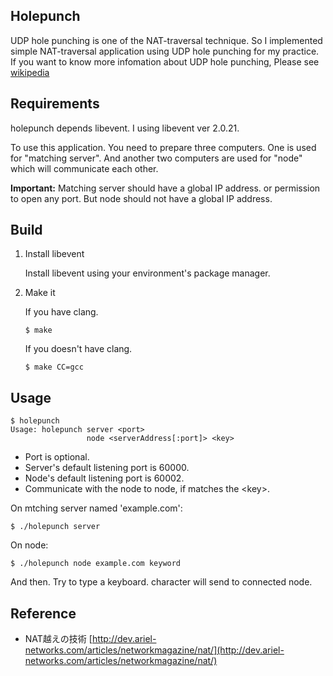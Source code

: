 Holepunch
----------
UDP hole punching is one of the NAT-traversal technique. So I implemented simple NAT-traversal application using UDP hole punching for my practice.
If you want to know more infomation about UDP hole punching, Please see [wikipedia](http://en.wikipedia.org/wiki/UDP_hole_punching)


Requirements
------------
holepunch depends libevent. I using libevent ver 2.0.21.

To use this application. You need to prepare three computers. One is used for "matching server". And another two computers are used for "node" which will communicate each other.

**Important:** Matching server should have a global IP address. or permission to open any port. But node should not have a global IP address.


Build
-----
1. Install libevent

	Install libevent using your environment's package manager.

2. Make it

	If you have clang.

	```
	$ make
	```

	If you doesn't have clang.

	```
	$ make CC=gcc
	```

Usage
-----
```
$ holepunch
Usage: holepunch server <port>
                 node <serverAddress[:port]> <key>
```
- Port is optional.
- Server's default listening port is 60000.
- Node's default listening port is 60002.
- Communicate with the node to node, if matches the &lt;key&gt;.


On mtching server named 'example.com':

```
$ ./holepunch server
```

On node:

```
$ ./holepunch node example.com keyword
```

And then. Try to type a keyboard. character will send to connected node.

Reference
---------
- NAT越えの技術 [http://dev.ariel-networks.com/articles/networkmagazine/nat/](http://dev.ariel-networks.com/articles/networkmagazine/nat/)
